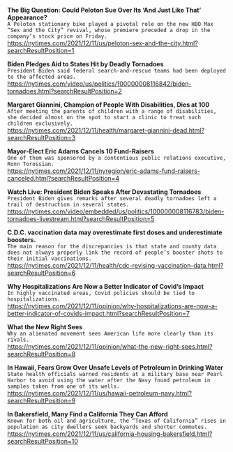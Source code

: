 **The Big Question: Could Peloton Sue Over Its ‘And Just Like That’ Appearance?**\
`A Peloton stationary bike played a pivotal role on the new HBO Max “Sex and the City” revival, whose premiere preceded a drop in the company’s stock price on Friday.`\
https://nytimes.com/2021/12/11/us/peloton-sex-and-the-city.html?searchResultPosition=1

**Biden Pledges Aid to States Hit by Deadly Tornadoes**\
`President Biden said federal search-and-rescue teams had been deployed to the affected areas.`\
https://nytimes.com/video/us/politics/100000008116842/biden-tornadoes.html?searchResultPosition=2

**Margaret Giannini, Champion of People With Disabilities, Dies at 100**\
`After meeting the parents of children with a range of disabilities, she decided almost on the spot to start a clinic to treat such children exclusively.`\
https://nytimes.com/2021/12/11/health/margaret-giannini-dead.html?searchResultPosition=3

**Mayor-Elect Eric Adams Cancels 10 Fund-Raisers**\
`One of them was sponsored by a contentious public relations executive, Ronn Torossian.`\
https://nytimes.com/2021/12/11/nyregion/eric-adams-fund-raisers-canceled.html?searchResultPosition=4

**Watch Live: President Biden Speaks After Devastating Tornadoes**\
`President Biden gives remarks after several deadly tornadoes left a trail of destruction in several states.`\
https://nytimes.com/video/embedded/us/politics/100000008116783/biden-tornadoes-livestream.html?searchResultPosition=5

**C.D.C. vaccination data may overestimate first doses and underestimate boosters.**\
`The main reason for the discrepancies is that state and county data does not always properly link the record of people’s booster shots to their initial vaccinations.`\
https://nytimes.com/2021/12/11/health/cdc-revising-vaccination-data.html?searchResultPosition=6

**Why Hospitalizations Are Now a Better Indicator of Covid’s Impact**\
`In highly vaccinated areas, Covid policies should be tied to hospitalizations.`\
https://nytimes.com/2021/12/11/opinion/why-hospitalizations-are-now-a-better-indicator-of-covids-impact.html?searchResultPosition=7

**What the New Right Sees**\
`Why an alienated movement sees American life more clearly than its rivals.`\
https://nytimes.com/2021/12/11/opinion/what-the-new-right-sees.html?searchResultPosition=8

**In Hawaii, Fears Grow Over Unsafe Levels of Petroleum in Drinking Water**\
`State health officials warned residents at a military base near Pearl Harbor to avoid using the water after the Navy found petroleum in samples taken from one of its wells.`\
https://nytimes.com/2021/12/11/us/hawaii-petroleum-navy.html?searchResultPosition=9

**In Bakersfield, Many Find a California They Can Afford**\
`Known for both oil and agriculture, the “Texas of California” rises in population as city dwellers seek backyards and shorter commutes.`\
https://nytimes.com/2021/12/11/us/california-housing-bakersfield.html?searchResultPosition=10


